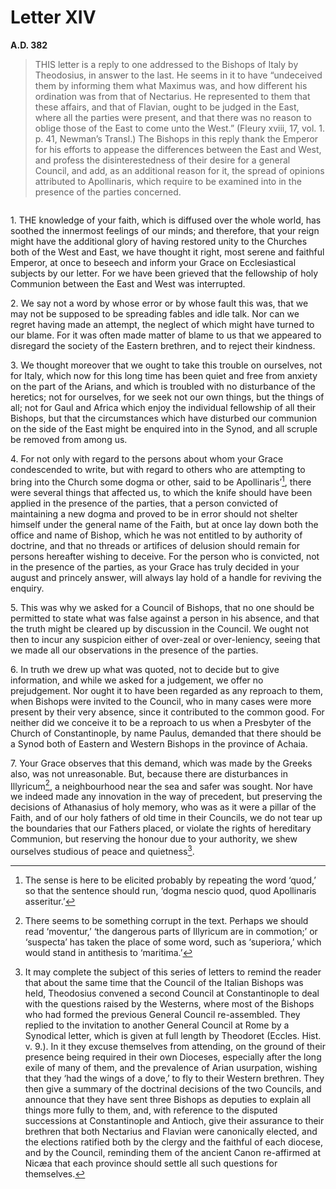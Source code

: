 # Letter XIV
**A.D. 382**

> THIS letter is a reply to one addressed to the Bishops of
> Italy by Theodosius, in answer to the last. He seems in it to
> have “undeceived them by informing them what Maximus was, and
> how different his ordination was from that of Nectarius. He
> represented to them that these affairs, and that of Flavian,
> ought to be judged in the East, where all the parties were
> present, and that there was no reason to oblige those of the
> East to come unto the West.” (Fleury xviii, 17, vol. 1. p. 41,
> Newman’s Transl.) The Bishops in this reply thank the Emperor
> for his efforts to appease the differences between the East and
> West, and profess the disinterestedness of their desire for a
> general Council, and add, as an additional reason for it, the
> spread of opinions attributed to Apollinaris, which require to
> be examined into in the presence of the parties concerned.

```{centered} TO THE MOST BLESSED EMPEROR AND MOST GRACIOUS PRINCE THEODOSIUS, AMBROSE AND THE OTHER BISHOPS OF ITALY
```

1\. THE knowledge of your faith, which is diffused over the whole world,
has soothed the innermost feelings of our minds; and therefore, that
your reign might have the additional glory of having restored unity to
the Churches both of the West and East, we have thought it right, most
serene and faithful Emperor, at once to beseech and inform your Grace
on Ecclesiastical subjects by our letter. For we have been grieved
that the fellowship of holy Communion between the East and West was
interrupted.

2\. We say not a word by whose error or by whose fault this was, that
we may not be supposed to be spreading fables and idle talk. Nor can
we regret having made an attempt, the neglect of which might have
turned to our blame. For it was often made matter of blame to us that
we appeared to disregard the society of the Eastern brethren, and to
reject their kindness.

3\. We thought moreover that we ought to take this trouble on ourselves,
not for Italy, which now for this long time has been quiet and free
from anxiety on the part of the Arians, and which is troubled with no
disturbance of the heretics; not for ourselves, for we seek not our own
things, but the things of all; not for Gaul and Africa which enjoy the
individual fellowship of all their Bishops, but that the circumstances
which have disturbed our communion on the side of the East might be
enquired into in the Synod, and all scruple be removed from among us.

4\. For not only with regard to the persons about whom your Grace
condescended to write, but with regard to others who are attempting to
bring into the Church some dogma or other, said to be Apollinaris’[^58],
there were several things that affected us, to which the knife should
have been applied in the presence of the parties, that a person
convicted of maintaining a new dogma and proved to be in error should
not shelter himself under the general name of the Faith, but at once
lay down both the office and name of Bishop, which he was not entitled
to by authority of doctrine, and that no threads or artifices of
delusion should remain for persons hereafter wishing to deceive. For
the person who is convicted, not in the presence of the parties, as
your Grace has truly decided in your august and princely answer, will
always lay hold of a handle for reviving the enquiry.

5\. This was why we asked for a Council of Bishops, that no one
should be permitted to state what was false against a person in his
absence, and that the truth might be cleared up by discussion in the
Council. We ought not then to incur any suspicion either of over-zeal
or over-leniency, seeing that we made all our observations in the
presence of the parties.

6\. In truth we drew up what was quoted, not to decide but to
give information, and while we asked for a judgement, we offer no
prejudgement. Nor ought it to have been regarded as any reproach to
them, when Bishops were invited to the Council, who in many cases were
more present by their very absence, since it contributed to the common
good. For neither did we conceive it to be a reproach to us when a
Presbyter of the Church of Constantinople, by name Paulus, demanded
that there should be a Synod both of Eastern and Western Bishops in
the province of Achaia.

7\. Your Grace observes that this demand, which was made by the Greeks
also, was not unreasonable. But, because there are disturbances in
Illyricum[^59], a neighbourhood near the sea and safer was sought.
Nor have we indeed made any innovation in the way of precedent, but
preserving the decisions of Athanasius of holy memory, who was as
it were a pillar of the Faith, and of our holy fathers of old time
in their Councils, we do not tear up the boundaries that our Fathers
placed, or violate the rights of hereditary Communion, but reserving
the honour due to your authority, we shew ourselves studious of peace
and quietness[^60].

[^58]: The sense is here to be elicited probably by repeating
    the word ‘quod,’ so that the sentence should run, ‘dogma
    nescio quod, quod Apollinaris asseritur.’

[^59]: There seems to be something corrupt in the text. Perhaps
    we should read ‘moventur,’ ‘the dangerous parts of
    Illyricum are in commotion;’ or ‘suspecta’ has taken the
    place of some word, such as ‘superiora,’ which would stand
    in antithesis to ‘maritima.’

[^60]: It may complete the subject of this series of letters
    to remind the reader that about the same time that the
    Council of the Italian Bishops was held, Theodosius
    convened a second Council at Constantinople to deal
    with the questions raised by the Westerns, where most of
    the Bishops who had formed the previous General Council
    re-assembled. They replied to the invitation to another
    General Council at Rome by a Synodical letter, which is
    given at full length by Theodoret (Eccles. Hist. v. 9.).
    In it they excuse themselves from attending, on the ground
    of their presence being required in their own Dioceses,
    especially after the long exile of many of them, and the
    prevalence of Arian usurpation, wishing that they ‘had
    the wings of a dove,’ to fly to their Western brethren.
    They then give a summary of the doctrinal decisions of
    the two Councils, and announce that they have sent three
    Bishops as deputies to explain all things more fully to
    them, and, with reference to the disputed successions at
    Constantinople and Antioch, give their assurance to their
    brethren that both Nectarius and Flavian were canonically
    elected, and the elections ratified both by the clergy
    and the faithful of each diocese, and by the Council,
    reminding them of the ancient Canon re-affirmed at Nicæa
    that each province should settle all such questions for
    themselves.
